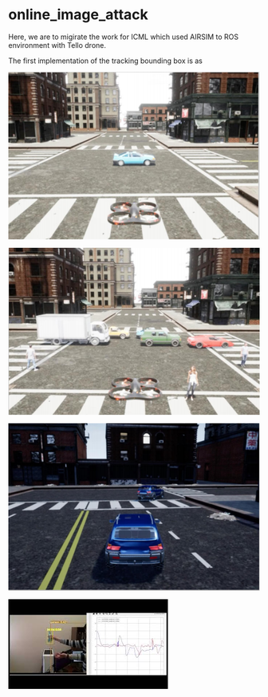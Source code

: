 # online_image_attack


Here, we are to migirate the work for ICML which used AIRSIM to ROS environment with Tello drone.

The first implementation of the tracking bounding box is as

[![DEMO01](Capture1.png)](https://youtu.be/hhnqgsRQmpE)


[![DEMO01](Capture2.png)](https://youtu.be/hhnqgsRQmpE)

[![DEMO01](Capture3.png)](https://youtu.be/hhnqgsRQmpE)

[![DEMO01](thumbnail.jpg)](https://youtu.be/hhnqgsRQmpE)

